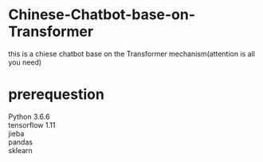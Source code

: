 # Chinese-Chatbot-base-on-Transformer
this is a chiese chatbot base on the Transformer mechanism(attention is all you need)
# prerequestion

Python 3.6.6 \
tensorflow 1.11 \
jieba \
pandas \
sklearn

